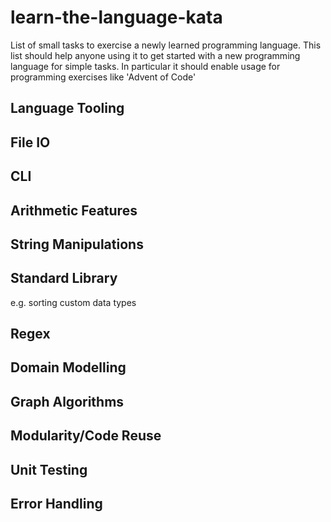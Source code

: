 # learn-the-language-kata

List of small tasks to exercise a newly learned programming language.
This list should help anyone using it to get started with a new programming language for simple tasks.
In particular it should enable usage for programming exercises like 'Advent of Code'

## Language Tooling

## File IO

## CLI

## Arithmetic Features

## String Manipulations

## Standard Library

e.g. sorting custom data types

## Regex

## Domain Modelling

## Graph Algorithms

## Modularity/Code Reuse

## Unit Testing

## Error Handling
